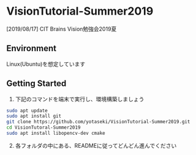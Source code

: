 # VisionTutorial-Summer2019 
[2019/08/17] CIT Brains Vision勉強会2019夏

Environment
---
Linux(Ubuntu)を想定しています
  
Getting Started
---
1. 下記のコマンドを端末で実行し、環境構築しましょう
```bash
sudo apt update
sudo apt install git
git clone https://github.com/yotaseki/VisionTutorial-Summer2019.git
cd VisionTutoral-Summer2019
sudo apt install libopencv-dev cmake
```

2. 各フォルダの中にある、READMEに従ってどんどん進んでください
